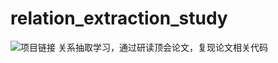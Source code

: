 # relation_extraction_study
![项目链接](https://github.com/km1994/relation_extraction_study)
关系抽取学习，通过研读顶会论文，复现论文相关代码
